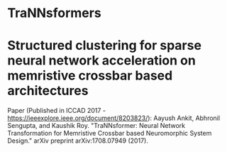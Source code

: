 # TraNNsformers
# Structured clustering for sparse neural network acceleration on memristive crossbar based architectures

Paper (Published in ICCAD 2017 - https://ieeexplore.ieee.org/document/8203823/):
Aayush Ankit, Abhronil Sengupta, and Kaushik Roy. "TraNNsformer: Neural Network Transformation for Memristive Crossbar based Neuromorphic System Design." arXiv preprint arXiv:1708.07949 (2017).
